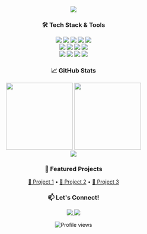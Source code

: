 <h1 align="center">
  <a href="https://git.io/typing-svg">
    <img src="https://readme-typing-svg.herokuapp.com?font=Fira+Code&pause=1000&color=00F72F&center=true&vCenter=true&width=435&lines=Hi+%F0%9F%91%8B%2C+I'm+Mehrshad;Full-Stack+Developer;Open-Source+Enthusiast;Problem+Solver">
  </a>
</h1>

<h3 align="center">🛠️ Tech Stack & Tools</h3>

<p align="center">
  <!-- Languages -->
  <img src="https://img.shields.io/badge/C-00599C?style=flat&logo=c&logoColor=white" />
  <img src="https://img.shields.io/badge/C++-00599C?style=flat&logo=c%2B%2B&logoColor=white" />
  <img src="https://img.shields.io/badge/Python-3776AB?style=flat&logo=python&logoColor=white" />
  <img src="https://img.shields.io/badge/Java-ED8B00?style=flat&logo=java&logoColor=white" />
  <img src="https://img.shields.io/badge/JavaScript-F7DF1E?style=flat&logo=javascript&logoColor=black" />
  <br>
  <!-- Web -->
  <img src="https://img.shields.io/badge/HTML5-E34F26?style=flat&logo=html5&logoColor=white" />
  <img src="https://img.shields.io/badge/CSS3-1572B6?style=flat&logo=css3&logoColor=white" />
  <img src="https://img.shields.io/badge/Node.js-43853D?style=flat&logo=node.js&logoColor=white" />
  <img src="https://img.shields.io/badge/PHP-777BB4?style=flat&logo=php&logoColor=white" />
  <br>
  <!-- Tools -->
  <img src="https://img.shields.io/badge/Git-F05032?style=flat&logo=git&logoColor=white" />
  <img src="https://img.shields.io/badge/Unity-FFFFFF?style=flat&logo=unity&logoColor=black" />
  <img src="https://img.shields.io/badge/Blender-F5792A?style=flat&logo=blender&logoColor=white" />
  <img src="https://img.shields.io/badge/Arduino-00979D?style=flat&logo=arduino&logoColor=white" />
</p>

<h3 align="center">📈 GitHub Stats</h3>

<div align="center">
  <img height="180em" src="https://github-readme-stats.vercel.app/api?username=frnaxx&show_icons=true&theme=dark&include_all_commits=true&count_private=true"/>
  <img height="180em" src="https://github-readme-stats.vercel.app/api/top-langs/?username=frnaxx&layout=compact&langs_count=8&theme=dark"/>
</div>

<div align="center">
  <img src="https://github-readme-streak-stats.herokuapp.com/?user=frnaxx&theme=dark" />
</div>

<h3 align="center">🌟 Featured Projects</h3>
<p align="center">
  <a href="LINK_TO_PROJECT_1">🔗 Project 1</a> •
  <a href="LINK_TO_PROJECT_2">🔗 Project 2</a> •
  <a href="LINK_TO_PROJECT_3">🔗 Project 3</a>
</p>

<h3 align="center">📫 Let's Connect!</h3>
<p align="center">
  <a href="https://linkedin.com/in/yourprofile">
    <img src="https://img.shields.io/badge/LinkedIn-0077B5?style=for-the-badge&logo=linkedin&logoColor=white" />
  </a>
  <a href="mailto:your.email@example.com">
    <img src="https://img.shields.io/badge/Gmail-D14836?style=for-the-badge&logo=gmail&logoColor=white" />
  </a>
</p>

<div align="center">
  <img src="https://komarev.com/ghpvc/?username=frnaxx&label=Profile+Views&color=blueviolet&style=flat" alt="Profile views" />
</div>
